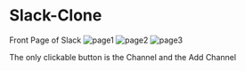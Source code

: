 # Slack-Clone
Front Page of Slack
![page1](https://drive.google.com/file/d/1l8JY5cOIZaZv4fCunPipnsMKQVkWafr4/view?usp=sharing)
![page2](https://drive.google.com/file/d/1XSyCDSl4dYgFngT9duB-u8Tyt17TM8WR/view?usp=sharing)
![page3](https://drive.google.com/file/d/1tUJSR5YN9NFbkm59z8Is2ZXf09eYeHWt/view?usp=sharing)

The only clickable button is the Channel and the Add Channel
